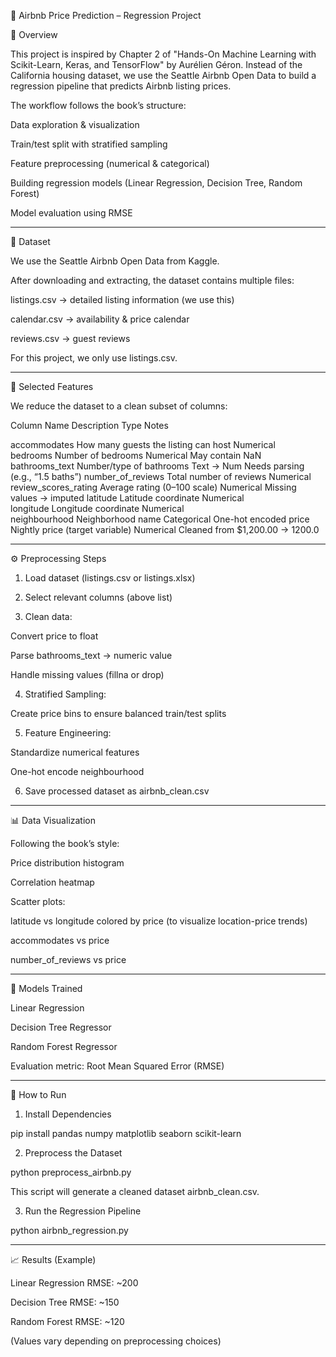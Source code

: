 📘 Airbnb Price Prediction – Regression Project

📌 Overview

This project is inspired by Chapter 2 of "Hands-On Machine Learning with Scikit-Learn, Keras, and TensorFlow" by Aurélien Géron.
Instead of the California housing dataset, we use the Seattle Airbnb Open Data to build a regression pipeline that predicts Airbnb listing prices.

The workflow follows the book’s structure:

Data exploration & visualization

Train/test split with stratified sampling

Feature preprocessing (numerical & categorical)

Building regression models (Linear Regression, Decision Tree, Random Forest)

Model evaluation using RMSE



---

📂 Dataset

We use the Seattle Airbnb Open Data from Kaggle.

After downloading and extracting, the dataset contains multiple files:

listings.csv → detailed listing information (we use this)

calendar.csv → availability & price calendar

reviews.csv → guest reviews


For this project, we only use listings.csv.


---

📑 Selected Features

We reduce the dataset to a clean subset of columns:

Column Name	Description	Type	Notes

accommodates	How many guests the listing can host	Numerical	
bedrooms	Number of bedrooms	Numerical	May contain NaN
bathrooms_text	Number/type of bathrooms	Text → Num	Needs parsing (e.g., “1.5 baths”)
number_of_reviews	Total number of reviews	Numerical	
review_scores_rating	Average rating (0–100 scale)	Numerical	Missing values → imputed
latitude	Latitude coordinate	Numerical	
longitude	Longitude coordinate	Numerical	
neighbourhood	Neighborhood name	Categorical	One-hot encoded
price	Nightly price (target variable)	Numerical	Cleaned from $1,200.00 → 1200.0



---

⚙ Preprocessing Steps

1. Load dataset (listings.csv or listings.xlsx)


2. Select relevant columns (above list)


3. Clean data:

Convert price to float

Parse bathrooms_text → numeric value

Handle missing values (fillna or drop)



4. Stratified Sampling:

Create price bins to ensure balanced train/test splits



5. Feature Engineering:

Standardize numerical features

One-hot encode neighbourhood



6. Save processed dataset as airbnb_clean.csv




---

📊 Data Visualization

Following the book’s style:

Price distribution histogram

Correlation heatmap

Scatter plots:

latitude vs longitude colored by price (to visualize location-price trends)

accommodates vs price

number_of_reviews vs price




---

🤖 Models Trained

Linear Regression

Decision Tree Regressor

Random Forest Regressor


Evaluation metric: Root Mean Squared Error (RMSE)


---

🚀 How to Run

1. Install Dependencies

pip install pandas numpy matplotlib seaborn scikit-learn

2. Preprocess the Dataset

python preprocess_airbnb.py

This script will generate a cleaned dataset airbnb_clean.csv.

3. Run the Regression Pipeline

python airbnb_regression.py


---

📈 Results (Example)

Linear Regression RMSE: ~200

Decision Tree RMSE: ~150

Random Forest RMSE: ~120


(Values vary depending on preprocessing choices)
